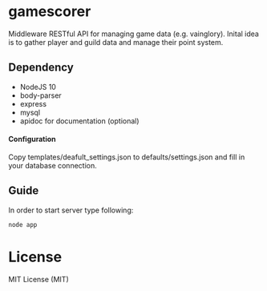 # gamescorer

Middleware RESTful API for managing game data (e.g. vainglory). Inital idea is to gather player and guild data and manage their point system.

## Dependency
- NodeJS 10
- body-parser
- express
- mysql
- apidoc for documentation (optional)

#### Configuration
Copy templates/deafult_settings.json to defaults/settings.json and fill in your database connection. 

## Guide
In order to start server type following:
```Bash
node app
```

# License
MIT License (MIT)
